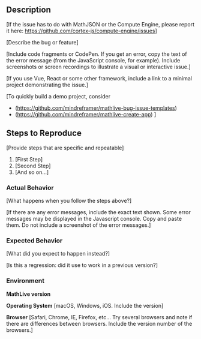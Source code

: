## Description

[If the issue has to do with MathJSON or the Compute Engine, please report it
here: https://github.com/cortex-js/compute-engine/issues]

[Describe the bug or feature]

[Include code fragments or CodePen. If you get an error, copy the text of the
error message (from the JavaScript console, for example). Include screenshots or
screen recordings to illustrate a visual or interactive issue.]

[If you use Vue, React or some other framework, include a link to a minimal
project demonstrating the issue.]

[To quickly build a demo project, consider

- (https://github.com/mindreframer/mathlive-bug-issue-templates)
- (https://github.com/mindreframer/mathlive-create-app) ]

## Steps to Reproduce

[Provide steps that are specific and repeatable]

1. [First Step]
2. [Second Step]
3. [And so on...]

### Actual Behavior

[What happens when you follow the steps above?]

[If there are any error messages, include the exact text shown. Some error
messages may be displayed in the Javascript console. Copy and paste them. Do not
include a screenshot of the error messages.]

### Expected Behavior

[What did you expect to happen instead?]

[Is this a regression: did it use to work in a previous version?]

### Environment

**MathLive version**

**Operating System** [macOS, Windows, iOS. Include the version]

**Browser** [Safari, Chrome, IE, Firefox, etc... Try several browsers and note
if there are differences between browsers. Include the version number of the
browsers.]
